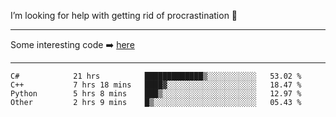 I’m looking for help with getting rid of procrastination 🤔

-----

Some interesting code :arrow_right: [here](https://github.com/zhen8838/playground)

-----

<!--START_SECTION:waka-->

```text
C#            21 hrs          █████████████▒░░░░░░░░░░░   53.02 %
C++           7 hrs 18 mins   ████▓░░░░░░░░░░░░░░░░░░░░   18.47 %
Python        5 hrs 8 mins    ███▒░░░░░░░░░░░░░░░░░░░░░   12.97 %
Other         2 hrs 9 mins    █▒░░░░░░░░░░░░░░░░░░░░░░░   05.43 %
```

<!--END_SECTION:waka-->

<!--
**zhen8838/zhen8838** is a ✨ _special_ ✨ repository because its `README.md` (this file) appears on your GitHub profile.

Here are some ideas to get you started:

- 🔭 I’m currently working on ...
- 🌱 I’m currently learning ...
- 👯 I’m looking to collaborate on ...
 ...
- 💬 Ask me about ...
- 📫 How to reach me: ...
- 😄 Pronouns: ...
- ⚡ Fun fact: ...
-->
